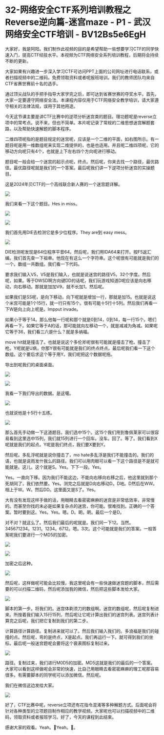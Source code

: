 # 32-网络安全CTF系列培训教程之Reverse逆向篇-迷宫maze - P1 - 武汉网络安全CTF培训 - BV12Bs5e6EgH

大家好，我是阿阳。我们制作此视频的目的是希望帮助一些想要学习CTF的同学快速入门，提高CTF经技水平。本视频为CTF网络安全系列培训教程，后期将会持续不断的更新。

大家如果有兴趣进一步深入学习CTF可访问PPT上面的公司网址进行电话联系，或者扫描视频中的二维码。免费领取资料或者呢报班培训。我们的教师团队均来自CTF省赛世赛前十名的选手。

通过顶尖战队的手把手指导大家学完之后，即可达到省赛世赛的夺奖水平。首先，大家一定要遵守网络安全法。本课程内容仅用于CTF网络安全教学培训，请大家遵守相关的法律法规，误用于其他用途。

今天这节课主要是讲CTF比赛中的逆项分析迷宫类的题目。理功题呢是reverse立项中的常考点。说不来，但也不简单。本片呢记录了常规的二维思想迷宫解题套路，以及帮助快速解题的脚本程序。

二维四项呢指的是题目规定的迷宫呢，应该是一个二维的平面，如右图所示。有一题目呢是用一维数组呢来实现二维提供的，也是也适用。并且呢二维四项呢，它的移动方向呢只有4个，也就是上下左右四个方向呢进行移动。

题目呢一般会给一个迷宫的起示点呃，终点。然后呢，你来去找一个路径，最优路径。最优路径呢就是我们的一个答案。最后呢我们讲一下逆项分析迷宫的实操题目。

这是2024年贝CTF的一个高线联合新人赛的一个迷宫题详解。

![](img/5a551da5a3b584979c5f16f102bd1978_1.png)

我们来看一下这个题目。Hes in miss。

![](img/5a551da5a3b584979c5f16f102bd1978_3.png)

![](img/5a551da5a3b584979c5f16f102bd1978_4.png)

我们首先用DIE去检测它是多少位程序。They are到 easy mess。

![](img/5a551da5a3b584979c5f16f102bd1978_6.png)

DIE检测呢发现是64位程序平音64。然后呢，我们用IDA64来打开。按F5返汇编。我们首先查一下祖串。他现在有这么一个字符串。这个呢很有可能就是我们的一个。数组一共数组。我们看一下代码。

要求我们输入V5，V5是我们输入，也就是说迷宫的路径V5。32个字度。然后呢，如果。等于DWSD啊方向键DD的话呢，我们玩游戏知道D呢应该是向右移动，向右移动。那就是加加V9，就不长加1。然后呢。

如果我们是SS呢，是向下移动，向下呢就是增加一行，那就是加15。也就是说这个米宫可能是1个15行，就一行只有15个。很有可能十5行十5列。然后我们再看一下W是向上向上呢是。Impput invade。

如果小于等于14。那么他每一行呢和那个就是0到14，0到14，每一行15个。嗯们再看一下。如果它等于A的话，那可能就向左移动一个，就是减减为角减。如果呢它等于36，我们看三六是什么？就是多纳福。

move hit就是撞击了。也就是说这个多伦斧呢很有可能就是撞击了枪。撞击了枪。Y呢就是U病，你那Y很有可能就是我们的终点终点。最后呢我们看一下这个数组。这个要后求这个等于用Y。我们呢把这个数据呢拖。

导出到呢我们的桌面桌面。

![](img/5a551da5a3b584979c5f16f102bd1978_8.png)

![](img/5a551da5a3b584979c5f16f102bd1978_9.png)

我看一下我们导出的数据。是这噶。

![](img/5a551da5a3b584979c5f16f102bd1978_11.png)

也就说他是十5行十五练。

![](img/5a551da5a3b584979c5f16f102bd1978_13.png)

那么首先手动做一下这道题目。我们选中15个。这15个我们用到鲁佩莱家可以很容易看到这里选中15列，我们就15列进行一个回车。没车。回了。等了。我们看到X呢就是我们的起点。Y呢是我们终点，我们要X要到Y。

然后呢。多乱浮呢就是说你撞击了，mo hate多乱浮是我们不能撞击的。我们的语，也就是说雨发什我么的路径。我们可以用肉眼可以看一下这个路径是不是就可能就是。这儿。这个就是S。Yes。下下一段。Yes。

Yes。一直向下移。因为我们不能这边，不能向右移向右移之后，他这里就到那个死胡同了，我们依然要。Yes。测完之后就是D向右移动D。D地。D然后在WW。相上于W。W。然后DD。这里面又是S了。Yes。

大有没有发现这样手做的话，用眼睛去看密密麻麻的迷宫是非常低效率，非常慢的。而甚至你找的未必是如果复杂点的迷宫，你可能。很难找到。正确的一个答案。暂时要到这。Yes。Yes。嗯。D。啲。啲。最后一个是D。

对不对？就这么了。然后我们最后的呢就是。我们同一下12。当然。345671234。1231。1234。6712。嗯。3次。这个可能就是我们的答案。一般答案呢我们要进行一个MD5的加密。



![](img/5a551da5a3b584979c5f16f102bd1978_15.png)

![](img/5a551da5a3b584979c5f16f102bd1978_16.png)

加密之后这种。

![](img/5a551da5a3b584979c5f16f102bd1978_18.png)

然后呢，这样做呢可能会比较慢。我这里呢会有一些快速做迷宫题的脚本，然后需要的可以扫描二维码，然后呢添加我的微信，然后把这些脚本发给大家。



![](img/5a551da5a3b584979c5f16f102bd1978_20.png)

脚本的第一步。将我们的。迷宫体剃须刀的数组啊。迷宫的数组呢，然后呢复制进来。所按着我们输入15行15列，然后呢让它呢计算出我们的迷宫列表。迷宫列表计算完之后呢，我们把它复制到我们的第二步。

计算路径计算路径。复制进来就可以了。然后我们输入我们的。多浪福是我们的碰撞的点。然后呢，弯的是终点，X是起点。我们再运行一下。就可得到我们的坐标。最后呢一般迷宫题呢会要将这个衰表图标复制过来。



![](img/5a551da5a3b584979c5f16f102bd1978_22.png)

路径。复制过来，我们进行M0D5的加密。MD5这就是我们的最后的一个答案。大家可以看到这样做呢会非常的快速，比自己用眼睛去看密密麻麻的理工呢那容易很多。有需要脚本的同学呢可以添加微信。然后呢。

我们在微信这边发给大家。

![](img/5a551da5a3b584979c5f16f102bd1978_24.png)

好了，CTF比赛中呢，reverse立项还有花指令混淆等多种解题方式。后面呢会将针对各种类型的立项题目制作相应的教学视频。大家呢也可以扫描视频中的二维码，领取资料或者报班学习。好了，今天的课程到此结束。

感谢大家的观看。Yeah。🎼Yeah。🎼。